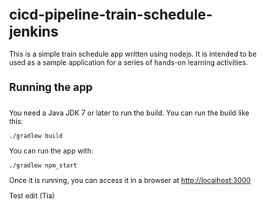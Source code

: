 # cicd-pipeline-train-schedule-jenkins

This is a simple train schedule app written using nodejs. It is intended to be used as a sample application for a series of hands-on learning activities.

##
## Running the app
##

You need a Java JDK 7 or later to run the build. You can run the build like this:

    ./gradlew build

You can run the app with:

    ./gradlew npm_start

Once it is running, you can access it in a browser at [http://localhost:3000](http://localhost:3000)

Test edit (Tia)

